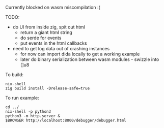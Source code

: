 Currently blocked on wasm miscompilation :(

TODO:

* do UI from inside zig, spit out html
  * return a giant html string
  * do serde for events
  * put events in the html callbacks
* need to get log data out of crashing instances
  * for now can import dida locally to get a working example
  * later do binary serialization between wasm modules - swizzle into []u8

To build:

```
nix-shell
zig build install -Drelease-safe=true
```

To run example:

```
cd ../
nix-shell -p python3
python3 -m http.server &
$BROWSER http://localhost:8000/debugger/debugger.html
```